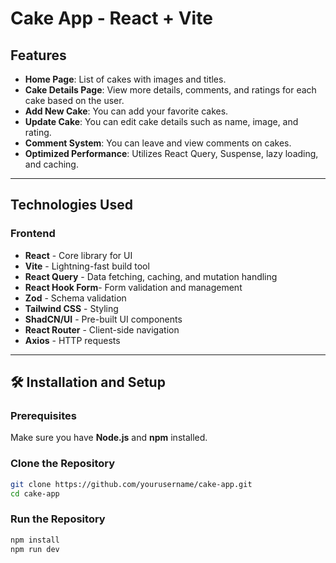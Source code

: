 # Cake App - React + Vite

## Features
- **Home Page**: List of cakes with images and titles.
- **Cake Details Page**: View more details, comments, and ratings for each cake based on the  user.
- **Add New Cake**: You can add your favorite cakes.
- **Update Cake**: You can edit cake details such as name, image, and rating.
- **Comment System**: You can leave and view comments on cakes.
- **Optimized Performance**: Utilizes React Query, Suspense, lazy loading, and caching.
---

## Technologies Used
### **Frontend**
- **React** - Core library for UI
- **Vite** - Lightning-fast build tool
- **React Query** - Data fetching, caching, and mutation handling
- **React Hook Form**- Form validation and management
- **Zod** - Schema validation
- **Tailwind CSS** - Styling 
- **ShadCN/UI** - Pre-built UI components
- **React Router** - Client-side navigation
- **Axios** - HTTP requests
---

## 🛠️ Installation and Setup
### **Prerequisites**
Make sure you have **Node.js** and **npm** installed.

### **Clone the Repository**
```sh
git clone https://github.com/yourusername/cake-app.git
cd cake-app
```

### **Run the Repository**
```sh
npm install 
npm run dev
```